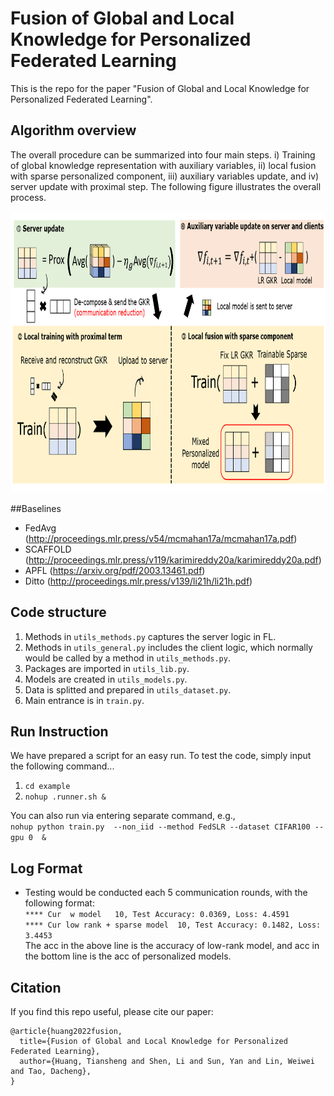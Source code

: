 # Fusion of Global and Local Knowledge for  Personalized Federated Learning 
This is the repo for the paper "Fusion of Global and Local Knowledge for Personalized Federated Learning".

## Algorithm overview
The overall procedure can be summarized into four main steps. i) Training of global knowledge representation with auxiliary variables,  ii) local fusion with sparse personalized component, 
iii) auxiliary variables update,  and iv) server update with proximal step. 
The following figure illustrates the overall process. 
<div align=center><img width="700" height="450" src="https://github.com/huangtiansheng/fedslr/blob/main/fig/fedslr.png"/></div>


##Baselines
* FedAvg (http://proceedings.mlr.press/v54/mcmahan17a/mcmahan17a.pdf)
* SCAFFOLD (http://proceedings.mlr.press/v119/karimireddy20a/karimireddy20a.pdf)
* APFL (https://arxiv.org/pdf/2003.13461.pdf)
* Ditto (http://proceedings.mlr.press/v139/li21h/li21h.pdf)

## Code structure
1. Methods in `utils_methods.py` captures the server logic in FL. 
2. Methods in `utils_general.py` includes the client logic, which normally would be called by a method in `utils_methods.py`.
3. Packages are imported  in `utils_lib.py`.  
4. Models are created in `utils_models.py`.
5. Data is splitted and prepared in `utils_dataset.py`.
6. Main entrance is in `train.py`.


## Run Instruction
We have prepared a script for an easy run. To test the code, simply input the following command...
1. `cd example` 
2. `nohup .runner.sh &` 

You can also run via entering separate command, e.g.,  
`nohup python train.py  --non_iid --method FedSLR --dataset CIFAR100 --gpu 0  &`
## Log Format
* Testing would be conducted each 5 communication rounds, with the following format:  
`**** Cur  w model   10, Test Accuracy: 0.0369, Loss: 4.4591  `  
`**** Cur low rank + sparse model  10, Test Accuracy: 0.1482, Loss: 3.4453`  
  The acc in the above line is the accuracy of low-rank model, and acc in the bottom line is the acc of personalized models.
  
## Citation

If you find this repo useful, please cite our paper:

```
@article{huang2022fusion,
  title={Fusion of Global and Local Knowledge for Personalized Federated Learning},
  author={Huang, Tiansheng and Shen, Li and Sun, Yan and Lin, Weiwei and Tao, Dacheng},
}
```

